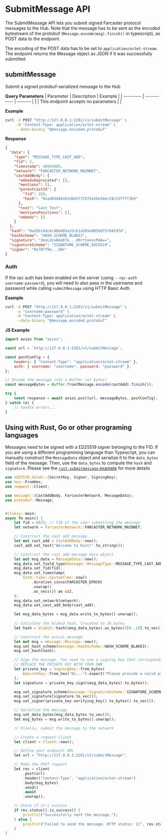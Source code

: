 

# SubmitMessage API
The SubmitMessage API lets you submit signed Farcaster protocol messages to the Hub. Note that the message has to be sent as the encoded bytestream of the protobuf (`Message.encode(msg).finish()` in typescript), as POST data to the endpoint. 

The encoding of the POST data has to be set to `application/octet-stream`. The endpoint returns the Message object as JSON if it was successfully submitted

## submitMessage
Submit a signed protobuf-serialized message to the Hub

**Query Parameters**
| Parameter | Description | Example |
| --------- | ----------- | ------- |
|  | This endpoint accepts no parameters |  |


**Example**
```bash
curl -X POST "http://127.0.0.1:2281/v1/submitMessage" \
     -H "Content-Type: application/octet-stream" \
     --data-binary "@message.encoded.protobuf"

```


**Response**
```json
{
  "data": {
    "type": "MESSAGE_TYPE_CAST_ADD",
    "fid": 2,
    "timestamp": 48994466,
    "network": "FARCASTER_NETWORK_MAINNET",
    "castAddBody": {
      "embedsDeprecated": [],
      "mentions": [],
      "parentCastId": {
        "fid": 226,
        "hash": "0xa48dd46161d8e57725f5e26e34ec19c13ff7f3b9"
      },
      "text": "Cast Text",
      "mentionsPositions": [],
      "embeds": []
    }
  },
  "hash": "0xd2b1ddc6c88e865a33cb1a565e0058d757042974",
  "hashScheme": "HASH_SCHEME_BLAKE3",
  "signature": "3msLXzxB4eEYe...dHrY1vkxcPAA==",
  "signatureScheme": "SIGNATURE_SCHEME_ED25519",
  "signer": "0x78ff9a...58c"
}
```

### Auth
If the rpc auth has been enabled on the server (using `--rpc-auth username:password`), you will need to also pass in the username and password while calling `submitMessage` using HTTP Basic Auth. 


**Example**
```bash
curl -X POST "http://127.0.0.1:2281/v1/submitMessage" \
     -u "username:password" \
     -H "Content-Type: application/octet-stream" \
     --data-binary "@message.encoded.protobuf"
```

**JS Example**
```Javascript
import axios from "axios";

const url = `http://127.0.0.1:2281/v1/submitMessage`;

const postConfig = {
    headers: { "Content-Type": "application/octet-stream" },
    auth: { username: "username", password: "password" },
};

// Encode the message into a Buffer (of bytes)
const messageBytes = Buffer.from(Message.encode(castAdd).finish());

try {
    const response = await axios.post(url, messageBytes, postConfig);
} catch (e) {
    // handle errors...
}
```

## Using with Rust, Go or other programing languages
Messages need to be signed with a ED25519 signer belonging to the FID. If you are using a different programming language than Typescript, you can manually construct the `MessageData` object and serialize it to the `data_bytes` field of the message. Then, use the `data_bytes` to compute the `hash` and `signature`. Please see the [`rust-submitmessage` example](https://github.com/farcasterxyz/hub-monorepo/tree/main/packages/hub-web/examples) for more details


```rust
use ed25519_dalek::{SecretKey, Signer, SigningKey};
use hex::FromHex;
use reqwest::Client;

use message::{CastAddBody, FarcasterNetwork, MessageData};
use protobuf::Message;


#[tokio::main]
async fn main() {
    let fid = 6833; // FID of the user submitting the message
    let network = FarcasterNetwork::FARCASTER_NETWORK_MAINNET;

    // Construct the cast add message
    let mut cast_add = CastAddBody::new();
    cast_add.set_text("Welcome to Rust!".to_string());

    // Construct the cast add message data object
    let mut msg_data = MessageData::new();
    msg_data.set_field_type(message::MessageType::MESSAGE_TYPE_CAST_ADD);
    msg_data.set_fid(fid);    
    msg_data.set_timestamp(
        (std::time::SystemTime::now()
            .duration_since(FARCASTER_EPOCH)
            .unwrap()
            .as_secs()) as u32,
    );
    msg_data.set_network(network);
    msg_data.set_cast_add_body(cast_add);

    let msg_data_bytes = msg_data.write_to_bytes().unwrap();
    
    // Calculate the blake3 hash, trucated to 20 bytes
    let hash = blake3::hash(&msg_data_bytes).as_bytes()[0..20].to_vec();

    // Construct the actual message
    let mut msg = message::Message::new();
    msg.set_hash_scheme(message::HashScheme::HASH_SCHEME_BLAKE3);
    msg.set_hash(hash);

    // Sign the message. You need to use a signing key that corresponds to the FID you are adding.
    // REPLACE THE PRIVATE KEY WITH YOUR OWN
    let private_key = SigningKey::from_bytes(
        &SecretKey::from_hex("0x...").expect("Please provide a valid private key"),
    );
    let signature = private_key.sign(&msg_data_bytes).to_bytes();

    msg.set_signature_scheme(message::SignatureScheme::SIGNATURE_SCHEME_ED25519);
    msg.set_signature(signature.to_vec());
    msg.set_signer(private_key.verifying_key().to_bytes().to_vec());

    // Serialize the message
    msg.set_data_bytes(msg_data_bytes.to_vec());
    let msg_bytes = msg.write_to_bytes().unwrap();

    // Finally, submit the message to the network

    // Create a reqwest Client
    let client = Client::new();

    // Define your endpoint URL
    let url = "http://127.0.0.1:2281/v1/submitMessage";

    // Make the POST request
    let res = client
        .post(url)
        .header("Content-Type", "application/octet-stream")
        .body(msg_bytes)
        .send()
        .await
        .unwrap();

    // Check if it's success
    if res.status().is_success() {
        println!("Successfully sent the message.");
    } else {
        println!("Failed to send the message. HTTP status: {}", res.status());
    }
}

```
